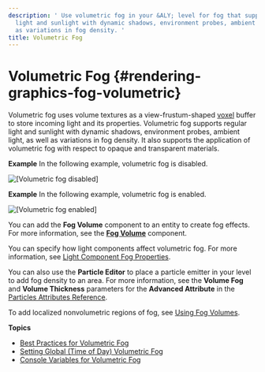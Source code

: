 ```yaml
---
description: ' Use volumetric fog in your &ALY; level for fog that supports regular
  light and sunlight with dynamic shadows, environment probes, ambient light, as well
  as variations in fog density. '
title: Volumetric Fog
---
```

# Volumetric Fog {#rendering-graphics-fog-volumetric}

Volumetric fog uses volume textures as a view\-frustum\-shaped [voxel](/docs/userguide/ly-glos-chap#voxel) buffer to store incoming light and its properties\. Volumetric fog supports regular light and sunlight with dynamic shadows, environment probes, ambient light, as well as variations in fog density\. It also supports the application of volumetric fog with respect to opaque and transparent materials\.

**Example**
In the following example, volumetric fog is disabled\.

![\[Volumetric fog disabled\]](/images/userguide/rendering/rendering-graphics-volumetric-fog-disabled.png)

**Example**
In the following example, volumetric fog is enabled\.

![\[Volumetric fog enabled\]](/images/userguide/rendering/rendering-graphics-volumetric-fog-enabled.png)

You can add the **Fog Volume** component to an entity to create fog effects\. For more information, see the **[Fog Volume](/docs/userguide/components/fog-volume.md)** component\.

You can specify how light components affect volumetric fog\. For more information, see [Light Component Fog Properties](/docs/userguide/components/fog-volume#fog-component-light-property)\.

You can also use the **Particle Editor** to place a particle emitter in your level to add fog density to an area\. For more information, see the **Volume Fog** and **Volume Thickness** parameters for the **Advanced Attribute** in the [Particles Attributes Reference](/docs/userguide/particles/editor/reference.md)\.

To add localized nonvolumetric regions of fog, see [Using Fog Volumes](/docs/userguide/weather/fog-volumes.md)\.

**Topics**
+ [Best Practices for Volumetric Fog](/docs/userguide/rendering/fog-volumetric-bp.md)
+ [Setting Global \(Time of Day\) Volumetric Fog](/docs/userguide/rendering/fog-volumetric-global.md)
+ [Console Variables for Volumetric Fog](/docs/userguide/rendering/fog-volumetric-console-variables.md)